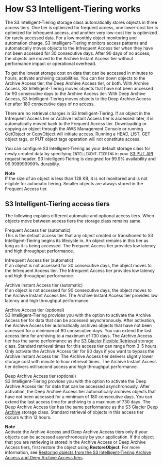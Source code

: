 # How S3 Intelligent\-Tiering works<a name="intelligent-tiering-overview"></a>

The S3 Intelligent\-Tiering storage class automatically stores objects in three access tiers\. One tier is optimized for frequent access, one lower\-cost tier is optimized for infrequent access, and another very low\-cost tier is optimized for rarely accessed data\. For a low monthly object monitoring and automation charge, S3 Intelligent\-Tiering monitors access patterns and automatically moves objects to the Infrequent Access tier when they have not been accessed for 30 consecutive days\. After 90 days of no access, the objects are moved to the Archive Instant Access tier without performance impact or operational overhead\.

To get the lowest storage cost on data that can be accessed in minutes to hours, activate archiving capabilities\. You can tier down objects to the Archive Access tier, the Deep Archive Access tier, or both\. With Archive Access, S3 Intelligent\-Tiering moves objects that have not been accessed for 90 consecutive days to the Archive Access tier\. With Deep Archive Access, S3 Intelligent\-Tiering moves objects to the Deep Archive Access tier after 180 consecutive days of no access\.

There are no retrieval charges in S3 Intelligent\-Tiering\. If an object in the Infrequent Access tier or Archive Instant Access tier is accessed later, it is automatically moved back to the Frequent Access tier\. Downloading or copying an object through the AWS Management Console or running [GetObject](https://docs.aws.amazon.com/AmazonS3/latest/API/API_GetObject.html) or [CopyObject](https://docs.aws.amazon.com/AmazonS3/latest/API/API_CopyObject.html) will initiate access\. Running a HEAD, LIST, GET object tags, or PUT object tags operation will not constitute access\.

You can configure S3 Intelligent\-Tiering as your default storage class for newly created data by specifying `INTELLIGENT-TIERING` in your [S3 PUT API](https://docs.aws.amazon.com/AmazonS3/latest/API/API_PutBucketIntelligentTieringConfiguration.html) request header\. S3 Intelligent\-Tiering is designed for 99\.9% availability and 99\.999999999% durability\.

**Note**  
If the size of an object is less than 128 KB, it is not monitored and is not eligible for automatic tiering\. Smaller objects are always stored in the Frequent Access tier\.

## S3 Intelligent\-Tiering access tiers<a name="intel-tiering-tier-definition"></a>

The following explains different automatic and optional access tiers\. When objects move between access tiers the storage class remains same\.

Frequent Access tier \(automatic\)  
This is the default access tier that any object created or transitioned to S3 Intelligent\-Tiering begins its lifecycle in\. An object remains in this tier as long as it is being accessed\. The Frequent Access tier provides low latency and high throughput performance\.

Infrequent Access tier \(automatic\)  
If an object is not accessed for 30 consecutive days, the object moves to the Infrequent Access tier\. The Infrequent Access tier provides low latency and high throughput performance\.

Archive Instant Access tier \(automatic\)  
If an object is not accessed for 90 consecutive days, the object moves to the Archive Instant Access tier\. The Archive Instant Access tier provides low latency and high throughput performance\.

Archive Access tier \(optional\)  
S3 Intelligent\-Tiering provides you with the option to activate the Archive Access tier for data that can be accessed asynchronously\. After activation, the Archive Access tier automatically archives objects that have not been accessed for a minimum of 90 consecutive days\. You can extend the last access time for archiving to a maximum of 730 days\. The Archive Access tier has the same performance as the [S3 Glacier Flexible Retrieval](https://docs.aws.amazon.com/amazonglacier/latest/dev/introduction.html) storage class\. Standard retrieval times for this access tier can range from 3\-5 hours\.  
Only activate the Archive Access tier for 90 days if you want to bypass the Archive Instant Access tier\. The Archive Access tier delivers slightly lower storage cost with minute to hour retrieval times\. The Archive Instant Access tier delivers millisecond access and high throughput performance\.

Deep Archive Access tier \(optional\)  
S3 Intelligent\-Tiering provides you with the option to activate the Deep Archive Access tier for data that can be accessed asynchronously\. After activation, the Deep Archive Access tier automatically archives objects that have not been accessed for a minimum of 180 consecutive days\. You can extend the last access time for archiving to a maximum of 730 days\. The Deep Archive Access tier has the same performance as the [S3 Glacier Deep Archive](https://docs.aws.amazon.com/AmazonS3/latest/userguide/storage-class-intro.html#sc-glacier) storage class\. Standard retrieval of objects in this access tier occurs within 12 hours\.

**Note**  
Activate the Archive Access and Deep Archive Access tiers only if your objects can be accessed asynchronously by your application\. If the object that you are retrieving is stored in the Archive Access or Deep Archive Access tiers, first restore the object using **RestoreObject**\. For more information, see [ Restoring objects from the S3 Intelligent\-Tiering Archive Access and Deep Archive Access tiers](intelligent-tiering-managing.md#restore-data-from-int-tier-archive)\.